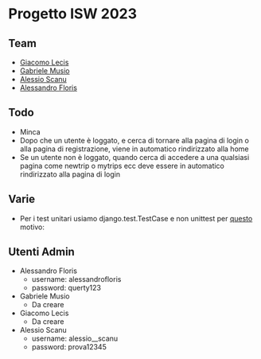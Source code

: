 # Progetto ISW 2023

## Team
- [Giacomo Lecis](https://github.com/Ykaig)  
- [Gabriele Musio](https://github.com/gmusio5)
- [Alessio Scanu](https://github.com/alessio5canu)
- [Alessandro Floris](https://github.com/alessandrofloris)

## Todo 
- Minca  
- Dopo che un utente è loggato, e cerca di tornare alla pagina di login
o alla pagina di registrazione, viene in automatico rindirizzato alla home
- Se un utente non è loggato, quando cerca di accedere a una qualsiasi pagina
come newtrip o mytrips ecc deve essere in automatico rindirizzato alla pagina di
login

## Varie
- Per i test unitari usiamo django.test.TestCase e non unittest per [questo](https://stackoverflow.com/questions/10064846/difference-between-django-test-testcase-vs-unittest-vs-django-utils-unittest-tes) motivo: 

## Utenti Admin
- Alessandro Floris
  - username: alessandrofloris
  - password: querty123
- Gabriele Musio
  - Da creare
- Giacomo Lecis
  - Da creare
- Alessio Scanu
  - username: alessio__scanu
  - password: prova12345
